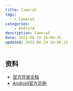 ```yaml
---
title: CameraX
tags: 
    - CameraX
categories: 
    - Android
description: CameraX
date: 2022-06-29 16:06:25
updated: 2022-06-29 16:06:25
---
```


## 资料

* [官方开发文档](https://developer.android.google.cn/training/camerax)
* [Android官方示例](https://github.com/android/camera-samples)
